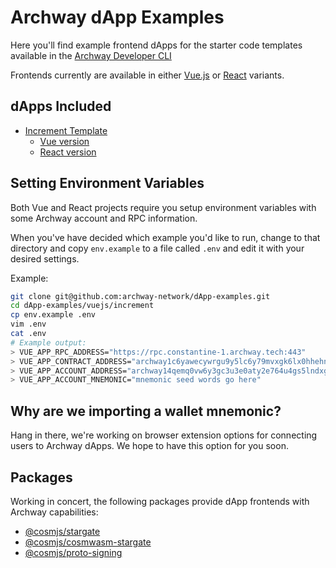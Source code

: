 # Archway dApp Examples

Here you'll find example frontend dApps for the starter code templates available in the [Archway Developer CLI](https://github.com/archway-network/archway-cli)

Frontends currently are available in either [Vue.js](https://vuejs.org/) or [React](https://reactjs.org/) variants.

## dApps Included
- [Increment Template](https://github.com/archway-network/archway-templates/tree/main/increment)
  - [Vue version](https://github.com/archway-network/dApp-examples/tree/main/vuejs/increment)
  - [React version](https://github.com/archway-network/dApp-examples/tree/main/react/increment)

## Setting Environment Variables

Both Vue and React projects require you setup environment variables with some Archway account and RPC information.

When you've have decided which example you'd like to run, change to that directory and copy `env.example` to a file called `.env` and edit it with your desired settings.

Example:

```bash
git clone git@github.com:archway-network/dApp-examples.git
cd dApp-examples/vuejs/increment
cp env.example .env
vim .env
cat .env
# Example output:
> VUE_APP_RPC_ADDRESS="https://rpc.constantine-1.archway.tech:443"
> VUE_APP_CONTRACT_ADDRESS="archway1c6yawecywrgu9y5lc6y79mvxgk6lx0hhehn5kn"
> VUE_APP_ACCOUNT_ADDRESS="archway14qemq0vw6y3gc3u3e0aty2e764u4gs5lndxgyk"
> VUE_APP_ACCOUNT_MNEMONIC="mnemonic seed words go here"
```

## Why are we importing a wallet mnemonic?

Hang in there, we're working on browser extension options for connecting users to Archway dApps. We hope to have this option for you soon.

## Packages

Working in concert, the following packages provide dApp frontends with Archway capabilities:

- [@cosmjs/stargate](https://www.npmjs.com/package/@cosmjs/stargate)
- [@cosmjs/cosmwasm-stargate](https://www.npmjs.com/package/@cosmjs/cosmwasm-stargate)
- [@cosmjs/proto-signing](https://www.npmjs.com/package/@cosmjs/proto-signing)